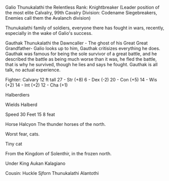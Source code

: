 Galio Thunukalathi the Relentless
Rank: Knightbreaker (Leader position of the most elite Calvalry, 99th Cavalry Division: Codename Siegebreakers, Enemies call them the Avalanch division)

Thunukalathi family of soldiers, everyone there has fought in wars, recently, especially in the wake of Galio's success. 

Gauthak Thunukalathi the Dawncaller - The ghost of his Great Great Grandfather- Galio looks up to him, Gauthak critisizes everything he does. Gauthak was famous for being the sole survivor of a great battle, and he described the battle as being much worse than it was, he fled the battle, that is why he survived, though he lies and says he fought. Gauthak is all talk, no actual experience.


Fighter: Calvary
12 ft tall
27 - Str (+8)
6 - Dex (-2)
20 - Con (+5)
14 - Wis (+2)
14 - Int (+2)
12 - Cha (+1)

Halberdiers

Wields Halberd

Speed 30 Feet
15
8 feat

Horse Halcyon
The thunder horses of the north.

Worst fear, cats.

Tiny cat

From the Kingdom of Solenthir, in the frozen north.

Under King Aukan Kalagiano



Cousin: Huckle Sjforn Thunukalathi
Alantothi